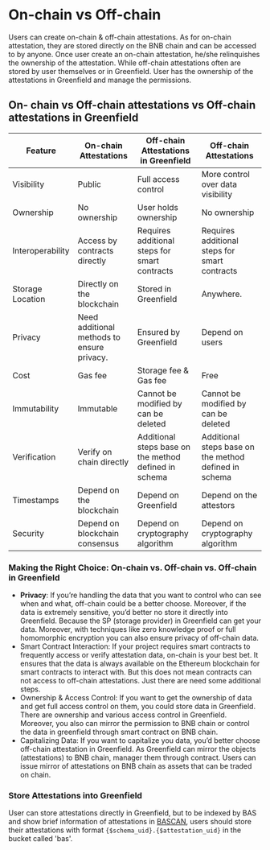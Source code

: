 # On-chain vs Off-chain

Users can create on-chain & off-chain attestations. As for on-chain attestation, they are stored directly on the BNB chain and can be accessed to by anyone. Once user create an on-chain attestation, he/she relinquishes the ownership of the attestation. While off-chain attestations often are stored by user themselves or in Greenfield. User has the ownership of the attestations in Greenfield and manage the permissions.

## On- chain vs Off-chain attestations vs Off-chain attestations in Greenfield

| Feature          | On-chain Attestations                      | Off-chain Attestations in Greenfield                  | Off-chain Attestations                                |
|------------------|--------------------------------------------|-------------------------------------------------------|-------------------------------------------------------|
| Visibility       | Public                                     | Full access control                                   | More control over data visibility                     |
| Ownership        | No ownership                               | User holds ownership                                  | No ownership                                          |
| Interoperability | Access by contracts directly               | Requires additional steps for smart contracts         | Requires additional steps for smart contracts         |
| Storage Location | Directly on the blockchain                 | Stored in Greenfield                                  | Anywhere.                                             |
| Privacy          | Need additional methods to ensure privacy. | Ensured by Greenfield                                 | Depend on users                                       |
| Cost             | Gas fee                                    | Storage fee & Gas fee                                 | Free                                                  |
| Immutability     | Immutable                                  | Cannot be modified by can be deleted                  | Cannot be modified by can be deleted                  |
| Verification     | Verify on chain directly                   | Additional steps base on the method defined in schema | Additional steps base on the method defined in schema |
| Timestamps       | Depend on the blockchain                   | Depend on Greenfield                                  | Depend on the attestors                               |
| Security         | Depend on blockchain consensus             | Depend on cryptography algorithm                      | Depend on cryptography algorithm                      |

### Making the Right Choice: On-chain vs. Off-chain vs. Off-chain in Greenfield

- **Privacy**: If you’re handling the data that you want to control who can see when and what, off-chain could be a better choose. Moreover, if the data is extremely sensitive, you’d better no store it directly into Greenfield. Because the SP (storage provider) in Greenfield can get your data. Moreover, with techniques like zero knowledge proof or full homomorphic encryption you can also ensure privacy of off-chain data.
- Smart Contract Interaction: If your project requires smart contracts to frequently access or verify attestation data, on-chain is your best bet. It ensures that the data is always available on the Ethereum blockchain for smart contracts to interact with. But this does not mean contracts can not access to off-chain attestations. Just there are need some additional steps.
- Ownership & Access Control: If you want to get the ownership of data and get full access control on them, you could store data in Greenfield. There are ownership and various access control in Greenfield. Moreover, you also can mirror the permission to BNB chain or control the data in greenfield through smart contract on BNB chain.
- Capitalizing Data: If you want to capitalize you data, you’d better choose off-chain attestation in Greenfield. As Greenfield can mirror the objects  (attestations) to BNB chain, manager them through contract. Users can issue mirror of attestations on BNB chain as assets that can be traded on chain.

### Store Attestations into Greenfield

User can store attestations directly in Greenfield, but to be indexed by BAS and show brief information of attestations 
in [BASCAN](https://bascan.io/), users should store their attestations with format `{$schema_uid}.{$attestation_uid}` in the 
bucket called 'bas'.